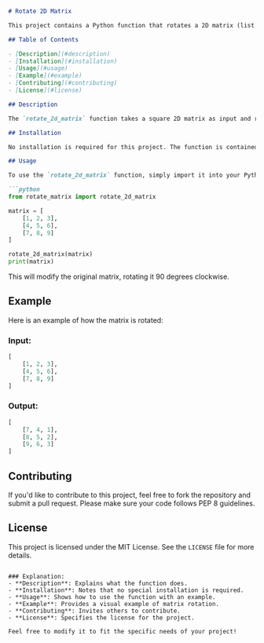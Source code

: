 ```markdown
# Rotate 2D Matrix

This project contains a Python function that rotates a 2D matrix (list of lists) 90 degrees clockwise.

## Table of Contents

- [Description](#description)
- [Installation](#installation)
- [Usage](#usage)
- [Example](#example)
- [Contributing](#contributing)
- [License](#license)

## Description

The `rotate_2d_matrix` function takes a square 2D matrix as input and rotates it 90 degrees clockwise in place. This is achieved by iteratively swapping the elements of the matrix in a circular fashion.

## Installation

No installation is required for this project. The function is contained in a single Python script, and you can use it directly in your own projects.

## Usage

To use the `rotate_2d_matrix` function, simply import it into your Python script and pass your 2D matrix as an argument:

```python
from rotate_matrix import rotate_2d_matrix

matrix = [
    [1, 2, 3],
    [4, 5, 6],
    [7, 8, 9]
]

rotate_2d_matrix(matrix)
print(matrix)
```

This will modify the original matrix, rotating it 90 degrees clockwise.

## Example

Here is an example of how the matrix is rotated:

### Input:
```python
[
    [1, 2, 3],
    [4, 5, 6],
    [7, 8, 9]
]
```

### Output:
```python
[
    [7, 4, 1],
    [8, 5, 2],
    [9, 6, 3]
]
```

## Contributing

If you'd like to contribute to this project, feel free to fork the repository and submit a pull request. Please make sure your code follows PEP 8 guidelines.

## License

This project is licensed under the MIT License. See the `LICENSE` file for more details.
```

### Explanation:
- **Description**: Explains what the function does.
- **Installation**: Notes that no special installation is required.
- **Usage**: Shows how to use the function with an example.
- **Example**: Provides a visual example of matrix rotation.
- **Contributing**: Invites others to contribute.
- **License**: Specifies the license for the project. 

Feel free to modify it to fit the specific needs of your project!